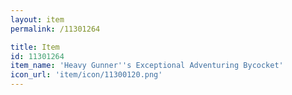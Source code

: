 ```yaml
---
layout: item
permalink: /11301264

title: Item
id: 11301264
item_name: 'Heavy Gunner''s Exceptional Adventuring Bycocket'
icon_url: 'item/icon/11300120.png'
---
```

